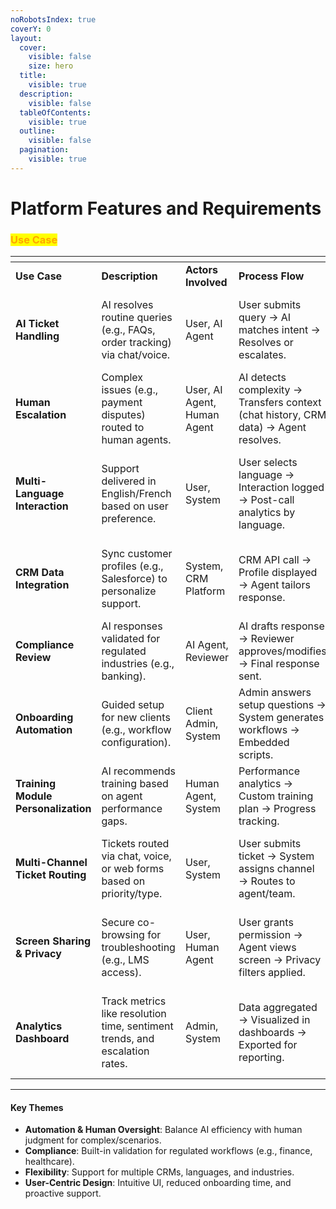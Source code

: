```yaml
---
noRobotsIndex: true
coverY: 0
layout:
  cover:
    visible: false
    size: hero
  title:
    visible: true
  description:
    visible: false
  tableOfContents:
    visible: true
  outline:
    visible: false
  pagination:
    visible: true
---
```


# Platform Features and Requirements

### <mark style="color:orange;">**Use Case**</mark>

<table data-header-hidden data-full-width="true"><thead><tr><th></th><th></th><th></th><th></th><th></th></tr></thead><tbody><tr><td><strong>Use Case</strong></td><td><strong>Description</strong></td><td><strong>Actors Involved</strong></td><td><strong>Process Flow</strong></td><td><strong>Key Considerations</strong></td></tr><tr><td><strong>AI Ticket Handling</strong></td><td>AI resolves routine queries (e.g., FAQs, order tracking) via chat/voice.</td><td>User, AI Agent</td><td>User submits query → AI matches intent → Resolves or escalates.</td><td>Confidence thresholds for escalation; integration with knowledge bases.</td></tr><tr><td><strong>Human Escalation</strong></td><td>Complex issues (e.g., payment disputes) routed to human agents.</td><td>User, AI Agent, Human Agent</td><td>AI detects complexity → Transfers context (chat history, CRM data) → Agent resolves.</td><td>Data privacy during handoff; real-time CRM sync.</td></tr><tr><td><strong>Multi-Language Interaction</strong></td><td>Support delivered in English/French based on user preference.</td><td>User, System</td><td>User selects language → Interaction logged → Post-call analytics by language.</td><td>Translation accuracy checks; regional compliance (e.g., Québec French).</td></tr><tr><td><strong>CRM Data Integration</strong></td><td>Sync customer profiles (e.g., Salesforce) to personalize support.</td><td>System, CRM Platform</td><td>CRM API call → Profile displayed → Agent tailors response.</td><td>Field mapping consistency; encryption for sensitive data (e.g., payment history).</td></tr><tr><td><strong>Compliance Review</strong></td><td>AI responses validated for regulated industries (e.g., banking).</td><td>AI Agent, Reviewer</td><td>AI drafts response → Reviewer approves/modifies → Final response sent.</td><td>Audit trails; version control for compliance updates.</td></tr><tr><td><strong>Onboarding Automation</strong></td><td>Guided setup for new clients (e.g., workflow configuration).</td><td>Client Admin, System</td><td>Admin answers setup questions → System generates workflows → Embedded scripts.</td><td>Prebuilt templates for industries (e.g., e-commerce); error handling for API failures.</td></tr><tr><td><strong>Training Module Personalization</strong></td><td>AI recommends training based on agent performance gaps.</td><td>Human Agent, System</td><td>Performance analytics → Custom training plan → Progress tracking.</td><td>Role-based content access; integration with LMS/CMS.</td></tr><tr><td><strong>Multi-Channel Ticket Routing</strong></td><td>Tickets routed via chat, voice, or web forms based on priority/type.</td><td>User, System</td><td>User submits ticket → System assigns channel → Routes to agent/team.</td><td>SLA alignment (e.g., 15min response for urgent); load balancing across teams.</td></tr><tr><td><strong>Screen Sharing &#x26; Privacy</strong></td><td>Secure co-browsing for troubleshooting (e.g., LMS access).</td><td>User, Human Agent</td><td>User grants permission → Agent views screen → Privacy filters applied.</td><td>Consent logging; masking of sensitive fields (e.g., passwords).</td></tr><tr><td><strong>Analytics Dashboard</strong></td><td>Track metrics like resolution time, sentiment trends, and escalation rates.</td><td>Admin, System</td><td>Data aggregated → Visualized in dashboards → Exported for reporting.</td><td>Role-based access (e.g., managers vs. agents); real-time vs. historical views.</td></tr></tbody></table>

***

#### **Key Themes**

* **Automation & Human Oversight**: Balance AI efficiency with human judgment for complex/scenarios.
* **Compliance**: Built-in validation for regulated workflows (e.g., finance, healthcare).
* **Flexibility**: Support for multiple CRMs, languages, and industries.
* **User-Centric Design**: Intuitive UI, reduced onboarding time, and proactive support.

